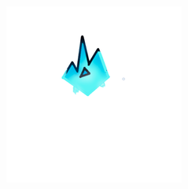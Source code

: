 <!DOCTYPE html>
<html lang="pt-br">
<head>
	<meta charset="utf-8">
	<meta name="viewport" content="width=device-width, initial-scale=1">
	<title>Ice </title>
	<link rel="stylesheet" href="./css/styles.css">
</head>
<body>
	<div class="logo">
		<img src="./img/logo.png">

</body>
</html>